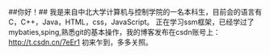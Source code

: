##你好！##
我是来自中北大学计算机与控制学院的一名本科生，目前会的语言有C，C++，Java，HTML，css，JavaScript。
正在学习ssm框架，已经学过了mybaties,sping,熟悉git的基本操作，我的博客发布在csdn账号上：http://t.csdn.cn/7eEr1
初来乍到，多多关照。
